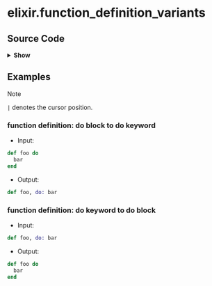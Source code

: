 # elixir.function_definition_variants

## Source Code

<details>
<summary><strong>Show</strong></summary>

```lua
local utils = require("alternative.utils")

return {
  {
    input = {
      type = "query",
      -- Match if expressions that have single expression body
      pattern = [[
        (
          (call
            target: (identifier) @identifier
            (arguments
              .
              (_) @function_head
              .
            )
            (do_block
              .
              (_) @do_body
              .
            )
          ) @__input__
          (#any-of? @identifier "def" "defp" "defmacro")
        )
      ]],
      container = "call",
      lookahead = true,
    },
    replacement = "@identifier @function_head, do: @do_body",
    filetype = "elixir",
    description = "function definition: do block to do keyword",
    example = {
      input = utils.format_indentation([[
        def foo do
          bar
        end
      ]]),
      output = "def foo, do: bar",
    },
  },
  {
    input = {
      type = "query",
      -- Match if expressions that have single expression body
      pattern = [[
        (
          (call
            target: (identifier) @identifier
            (arguments
              .
              (_) @function_head
              (keywords
                .
                (pair
                  key: (keyword) @key
                  value: (_) @do_body
                )
                .
              )
              .
            )
          ) @__input__
          (#any-of? @identifier "def" "defp" "defmacro")
          (#match? @key "^do")
        )
      ]],
      container = "call",
      lookahead = true,
    },
    replacement = utils.format_indentation([[
      @identifier @function_head do
        @do_body
      end
    ]]),
    filetype = "elixir",
    description = "function definition: do keyword to do block",
    example = {
      input = "def foo, do: bar",
      output = utils.format_indentation([[
        def foo do
          bar
        end
      ]]),
    },
  },
}
```

</details>

## Examples

> [!NOTE]
> `|` denotes the cursor position.

### function definition: do block to do keyword



- Input:

```elixir
def foo do
  bar
end
```

- Output:

```elixir
def foo, do: bar
```

### function definition: do keyword to do block



- Input:

```elixir
def foo, do: bar
```

- Output:

```elixir
def foo do
  bar
end
```